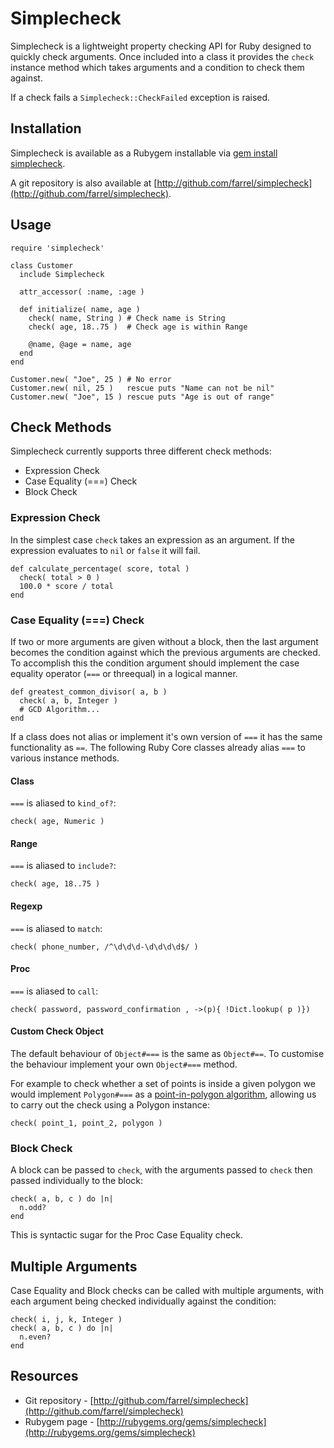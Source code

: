 # Simplecheck

Simplecheck is a lightweight property checking API for Ruby designed to quickly check arguments. Once included into a class it provides the `check` instance method which takes arguments and a condition to check them against.

If a check fails a `Simplecheck::CheckFailed` exception is raised.

## Installation

Simplecheck is available as a Rubygem installable via [gem install simplecheck](http://rubygems.org/gems/simplecheck).

A git repository is also available at [http://github.com/farrel/simplecheck](http://github.com/farrel/simplecheck).

## Usage

    require 'simplecheck'

    class Customer
      include Simplecheck
      
      attr_accessor( :name, :age )

      def initialize( name, age )
        check( name, String ) # Check name is String
        check( age, 18..75 )  # Check age is within Range
    
        @name, @age = name, age
      end
    end
    
    Customer.new( "Joe", 25 ) # No error
    Customer.new( nil, 25 )   rescue puts "Name can not be nil"
    Customer.new( "Joe", 15 ) rescue puts "Age is out of range"

## Check Methods

Simplecheck currently supports three different check methods:

* Expression Check
* Case Equality (===) Check 
* Block Check

### Expression Check

In the simplest case `check` takes an expression as an argument. If the expression evaluates to `nil` or `false` it will fail. 

    def calculate_percentage( score, total )
      check( total > 0 )
      100.0 * score / total
    end

### Case Equality (===) Check

If two or more arguments are given without a block, then the last argument becomes the condition against which the previous arguments are checked. To accomplish this the condition argument should implement the case equality operator (`===` or threequal) in a logical manner.

    def greatest_common_divisor( a, b )
      check( a, b, Integer )
      # GCD Algorithm...
    end

If a class does not alias or implement it's own version of `===` it has the same functionality as  `==`. The following Ruby Core classes already alias `===` to various instance methods.


#### Class

`===` is aliased to `kind_of?`:

    check( age, Numeric )

#### Range

`===` is aliased to `include?`:

    check( age, 18..75 ) 

#### Regexp

`===` is aliased to `match`:

    check( phone_number, /^\d\d\d-\d\d\d\d$/ )

#### Proc

`===` is aliased to `call`: 

    check( password, password_confirmation , ->(p){ !Dict.lookup( p )})

#### Custom Check Object

The default behaviour of `Object#===` is the same as `Object#==`. To customise the behaviour implement your own `Object#===` method.

For example to check whether a set of points is inside a given polygon we would implement `Polygon#===` as a [point-in-polygon algorithm](https://en.wikipedia.org/wiki/Point_in_polygon), allowing us to carry out the check using a Polygon instance:

    check( point_1, point_2, polygon )

### Block Check

A block can be passed to `check`, with the arguments passed to `check` then passed individually to the block:

    check( a, b, c ) do |n|
      n.odd?
    end

This is syntactic sugar for the Proc Case Equality check.

## Multiple Arguments

Case Equality and Block checks can be called with multiple arguments, with each argument being checked individually against the condition:

    check( i, j, k, Integer ) 
    check( a, b, c ) do |n|
      n.even?
    end

## Resources

* Git repository - [http://github.com/farrel/simplecheck](http://github.com/farrel/simplecheck)
* Rubygem page - [http://rubygems.org/gems/simplecheck](http://rubygems.org/gems/simplecheck)
